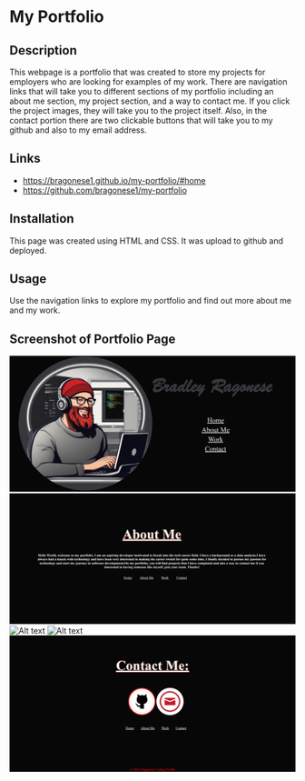 # My Portfolio

## Description

This webpage is a portfolio that was created to store my projects for employers who are looking for examples of my work. There are navigation links that will take you to different sections of my portfolio including an about me section, my project section, and a way to contact me. If you click the project images, they will take you to the project itself. Also, in the contact portion there are two clickable buttons that will take you to my github and also to my email address.

## Links

- https://bragonese1.github.io/my-portfolio/#home
- https://github.com/bragonese1/my-portfolio

## Installation

This page was created using HTML and CSS. It was upload to github and deployed.

## Usage

Use the navigation links to explore my portfolio and find out more about me and my work.

## Screenshot of Portfolio Page
![Alt text](assests/images/portfolioscreenshot.png)
![Alt text](assests/images/portfolioscreenshot2.png)
![Alt text](assests/images/portfolioscreenshot3.png)
![Alt text](assests/images/portfolioscreenshot4.png)
![Alt text](assests/images/portfolioscreenshot5.png)
